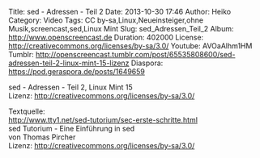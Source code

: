 Title: sed - Adressen - Teil 2
Date: 2013-10-30 17:46
Author: Heiko
Category: Video
Tags: CC by-sa,Linux,Neueinsteiger,ohne Musik,screencast,sed,Linux Mint
Slug: sed_Adressen_Teil_2
Album: http://www.openscreencast.de
Duration: 402000
License: http://creativecommons.org/licenses/by-sa/3.0/
Youtube: AVOaAlhm1HM
Tumblr: http://openscreencast.tumblr.com/post/65535808600/sed-adressen-teil-2-linux-mint-15-lizenz
Diaspora: https://pod.geraspora.de/posts/1649659

sed - Adressen - Teil 2, Linux Mint 15  
Lizenz: <http://creativecommons.org/licenses/by-sa/3.0/>  
  
Textquelle:  
<http://www.tty1.net/sed-tutorium/sec-erste-schritte.html>  
sed Tutorium - Eine Einführung in sed  
von Thomas Pircher  
Lizenz: <http://creativecommons.org/licenses/by-sa/3.0/>

